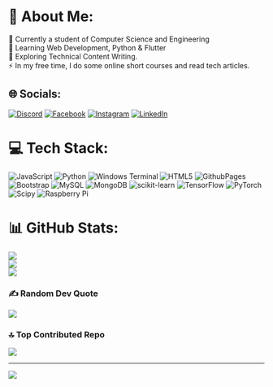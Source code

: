 # 💫 About Me:
🔭 Currently a student of Computer Science and Engineering<br>🌱 Learning Web Development, Python & Flutter <br>💬 Exploring Technical Content Writing.<br>⚡ In my free time, I do some online short courses and read tech articles.


## 🌐 Socials:
[![Discord](https://img.shields.io/badge/Discord-%237289DA.svg?logo=discord&logoColor=white)](https://discord.gg/_beast$soldier_#9783) [![Facebook](https://img.shields.io/badge/Facebook-%231877F2.svg?logo=Facebook&logoColor=white)](https://facebook.com/rajib.bishal.2903) [![Instagram](https://img.shields.io/badge/Instagram-%23E4405F.svg?logo=Instagram&logoColor=white)](https://instagram.com/rajib.29) [![LinkedIn](https://img.shields.io/badge/LinkedIn-%230077B5.svg?logo=linkedin&logoColor=white)](https://linkedin.com/in/rajibbishal) 

# 💻 Tech Stack:
![JavaScript](https://img.shields.io/badge/javascript-%23323330.svg?style=for-the-badge&logo=javascript&logoColor=%23F7DF1E) ![Python](https://img.shields.io/badge/python-3670A0?style=for-the-badge&logo=python&logoColor=ffdd54) ![Windows Terminal](https://img.shields.io/badge/Windows%20Terminal-%234D4D4D.svg?style=for-the-badge&logo=windows-terminal&logoColor=white) ![HTML5](https://img.shields.io/badge/html5-%23E34F26.svg?style=for-the-badge&logo=html5&logoColor=white) ![GithubPages](https://img.shields.io/badge/github%20pages-121013?style=for-the-badge&logo=github&logoColor=white) ![Bootstrap](https://img.shields.io/badge/bootstrap-%238511FA.svg?style=for-the-badge&logo=bootstrap&logoColor=white) ![MySQL](https://img.shields.io/badge/mysql-%2300000f.svg?style=for-the-badge&logo=mysql&logoColor=white) ![MongoDB](https://img.shields.io/badge/MongoDB-%234ea94b.svg?style=for-the-badge&logo=mongodb&logoColor=white) ![scikit-learn](https://img.shields.io/badge/scikit--learn-%23F7931E.svg?style=for-the-badge&logo=scikit-learn&logoColor=white) ![TensorFlow](https://img.shields.io/badge/TensorFlow-%23FF6F00.svg?style=for-the-badge&logo=TensorFlow&logoColor=white) ![PyTorch](https://img.shields.io/badge/PyTorch-%23EE4C2C.svg?style=for-the-badge&logo=PyTorch&logoColor=white) ![Scipy](https://img.shields.io/badge/SciPy-%230C55A5.svg?style=for-the-badge&logo=scipy&logoColor=%white) ![Raspberry Pi](https://img.shields.io/badge/-RaspberryPi-C51A4A?style=for-the-badge&logo=Raspberry-Pi)
# 📊 GitHub Stats:
![](https://github-readme-stats.vercel.app/api?username=rajibishal&theme=dark&hide_border=false&include_all_commits=false&count_private=false)<br/>
![](https://github-readme-streak-stats.herokuapp.com/?user=rajibishal&theme=dark&hide_border=false)<br/>
![](https://github-readme-stats.vercel.app/api/top-langs/?username=rajibishal&theme=dark&hide_border=false&include_all_commits=false&count_private=false&layout=compact)

### ✍️ Random Dev Quote
![](https://quotes-github-readme.vercel.app/api?type=horizontal&theme=radical)

### 🔝 Top Contributed Repo
![](https://github-contributor-stats.vercel.app/api?username=rajibishal&limit=5&theme=dark&combine_all_yearly_contributions=true)



---
[![](https://visitcount.itsvg.in/api?id=rajibishal&icon=2&color=9)](https://visitcount.itsvg.in)

<!-- Proudly created with GPRM ( https://gprm.itsvg.in ) -->
